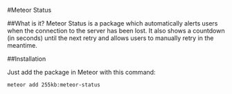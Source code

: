 #Meteor Status

##What is it?
Meteor Status is a package which automatically alerts users when the connection to the server has been lost.
It also shows a countdown (in seconds) until the next retry and allows users to manually retry in the meantime.

##Installation

Just add the package in Meteor with this command:

`meteor add 255kb:meteor-status`
